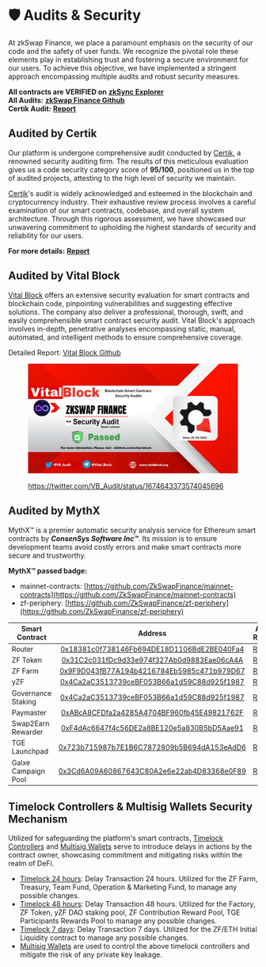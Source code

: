# 🛡 Audits & Security

At zkSwap Finance, we place a paramount emphasis on the security of our code and the safety of user funds. We recognize the pivotal role these elements play in establishing trust and fostering a secure environment for our users. To achieve this objective, we have implemented a stringent approach encompassing multiple audits and robust security measures.

**All contracts are VERIFIED on** [**zkSync Explorer**](../usdzf-token/smart-contracts.md) \
**All Audits:** [**zkSwap Finance Github**](https://github.com/ZkSwapFinance/Audit-Reports)\
**Certik Audit:** [**Report**](https://github.com/ZkSwapFinance/Audit-Reports/blob/main/0\_\[Certik]\_zkSwap\_Finance\_Audit\_Report.pdf)

## Audited by Certik

Our platform is undergone comprehensive audit conducted by [Certik](https://www.certik.com/), a renowned security auditing firm. The results of this meticulous evaluation gives us a code security category score of **95/100**, positioned us in the top of audited projects, attesting to the high level of security we maintain.

[Certik](https://www.certik.com/)'s audit is widely acknowledged and esteemed in the blockchain and cryptocurrency industry. Their exhaustive review process involves a careful examination of our smart contracts, codebase, and overall system architecture. Through this rigorous assessment, we have showcased our unwavering commitment to upholding the highest standards of security and reliability for our users.

**For more details:** [**Report**](https://github.com/ZkSwapFinance/Audit-Reports/blob/main/0\_\[Certik]\_zkSwap\_Finance\_Audit\_Report.pdf)

## Audited by Vital Block

[Vital Block](https://vitalblock.org/) offers an extensive security evaluation for smart contracts and blockchain code, pinpointing vulnerabilities and suggesting effective solutions. The company also deliver a professional, thorough, swift, and easily comprehensible smart contract security audit. Vital Block's approach involves in-depth, penetrative analyses encompassing static, manual, automated, and intelligent methods to ensure comprehensive coverage.

Detailed Report: [Vital Block Github](https://github.com/Vital-block/Smart-Contract-Audit/blob/main/ZKSWAP%20FINANCE%20AUDIT%20REPORT.pdf)

<figure><img src="../.gitbook/assets/image (42).png" alt="" width="563"><figcaption><p><a href="https://twitter.com/VB_Audit/status/1674643373574045696">https://twitter.com/VB_Audit/status/1674643373574045696</a></p></figcaption></figure>

## Audited by MythX

MythX™ is a premier automatic security analysis service for Ethereum smart contracts by _**ConsenSys Software Inc™**_. Its mission is to ensure development teams avoid costly errors and make smart contracts more secure and trustworthy.

**MythX™ passed badge:**&#x20;

* mainnet-contracts: [https://github.com/ZkSwapFinance/mainnet-contracts](https://github.com/ZkSwapFinance/mainnet-contracts)
* zf-periphery: [https://github.com/ZkSwapFinance/zf-periphery](https://github.com/ZkSwapFinance/zf-periphery)

| Smart Contract      |                                                                Address                                                               | Audit Report                                                                                                         |
| ------------------- | :----------------------------------------------------------------------------------------------------------------------------------: | -------------------------------------------------------------------------------------------------------------------- |
| Router              | [0x18381c0f738146Fb694DE18D1106BdE2BE040Fa4](https://explorer.zksync.io/address/0x18381c0f738146Fb694DE18D1106BdE2BE040Fa4#contract) | [Report](https://github.com/ZkSwapFinance/Audit-Reports/blob/main/2\_MythX\_DEX\_Full\_Report.pdf)                   |
| ZF Token            | [0x31C2c031fDc9d33e974f327Ab0d9883Eae06cA4A](https://explorer.zksync.io/address/0x31C2c031fDc9d33e974f327Ab0d9883Eae06cA4A#contract) | [Report](https://github.com/ZkSwapFinance/Audit-Reports/blob/main/4\_MythX\_Token\_Full\_Report.pdf)                 |
| ZF Farm             | [0x9F9D043fB77A194b4216784Eb5985c471b979D67](https://explorer.zksync.io/address/0x9F9D043fB77A194b4216784Eb5985c471b979D67#contract) | [Report](https://github.com/ZkSwapFinance/Audit-Reports/blob/main/5\_MythX\_Farm\_Full\_Report.pdf)                  |
| yZF                 |      [0x4Ca2aC3513739ceBF053B66a1d59C88d925f1987](https://explorer.zksync.io/address/0x4Ca2aC3513739ceBF053B66a1d59C88d925f1987)     | [Report](https://github.com/ZkSwapFinance/Audit-Reports/blob/main/7\_MythX\_yZFToken\_Full\_Report.pdf)              |
| Governance Staking  |      [0x4Ca2aC3513739ceBF053B66a1d59C88d925f1987](https://explorer.zksync.io/address/0x4Ca2aC3513739ceBF053B66a1d59C88d925f1987)     | [Report](https://github.com/ZkSwapFinance/Audit-Reports/blob/main/8\_MythX\_ZFGovernanceStaking\_Full\_Report.pdf)   |
| Paymaster           | [0xABcA8CFDfa2a4285A4704BF960fb45E49821762F](https://explorer.zksync.io/address/0xABcA8CFDfa2a4285A4704BF960fb45E49821762F#contract) | [Report](https://github.com/ZkSwapFinance/Audit-Reports/blob/main/10\_MythX\_ZFPaymaster\_Full\_Report.pdf)          |
| Swap2Earn Rewarder  | [0xF4dAc6647f4c56DE2a8BE120e5a830B5bD5Aae91](https://explorer.zksync.io/address/0xF4dAc6647f4c56DE2a8BE120e5a830B5bD5Aae91#contract) | [Report](https://github.com/ZkSwapFinance/Audit-Reports/blob/main/9\_MythX\_ZFSwap2EarnRewarder\_Full\_Report.pdf)   |
| TGE Launchpad       | [0x723b715987b7E1B6C7872809b5B694dA153eAdD6](https://explorer.zksync.io/address/0x723b715987b7E1B6C7872809b5B694dA153eAdD6#contract) | [Report](https://github.com/ZkSwapFinance/Audit-Reports/blob/main/4\_MythX\_Token\_Full\_Report.pdf)                 |
| Galxe Campaign Pool |      [0x3Cd6A09A60867643C80A2e6e22ab4D83368e0F89](https://explorer.zksync.io/address/0x3Cd6A09A60867643C80A2e6e22ab4D83368e0F89)     | [Report](https://github.com/ZkSwapFinance/Audit-Reports/blob/main/6\_MythX\_Galxe\_Campaign\_Pool\_Full\_Report.pdf) |

## Timelock Controllers & Multisig Wallets Security Mechanism

Utilized for safeguarding the platform's smart contracts, [Timelock Controllers](https://docs.zkswap.finance/contracts-and-audits/smart-contracts) and [Multisig Wallets](https://docs.zkswap.finance/contracts-and-audits/multisig-wallets) serve to introduce delays in actions by the contract owner, showcasing commitment and mitigating risks within the realm of DeFi.

* [Timelock 24 hours](https://docs.zkswap.finance/contracts-and-audits/smart-contracts): Delay Transaction 24 hours. Utilized for the ZF Farm, Treasury, Team Fund, Operation & Marketing Fund, to manage any possible  changes.
* [Timelock 48 hours](https://docs.zkswap.finance/contracts-and-audits/smart-contracts): Delay Transaction 48 hours. Utilized for the Factory, ZF Token, yZF DAO staking pool, ZF Contribution Reward Pool, TGE Participants Rewards Pool to manage any possible changes.
* [Timelock 7 days](https://docs.zkswap.finance/contracts-and-audits/smart-contracts): Delay Transaction 7 days. Utilized for the ZF/ETH Initial Liquidity contract to manage any possible changes.
* [Multisig Wallets](https://docs.zkswap.finance/contracts-and-audits/multisig-wallets) are used to control the above timelock controllers and mitigate the risk of any private key leakage.
